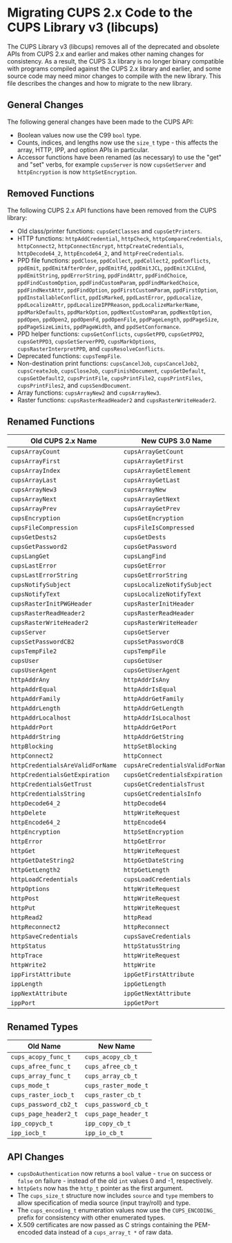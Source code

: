 Migrating CUPS 2.x Code to the CUPS Library v3 (libcups)
========================================================

The CUPS Library v3 (libcups) removes all of the deprecated and obsolete APIs
from CUPS 2.x and earlier and makes other naming changes for consistency.  As a
result, the CUPS 3.x library is no longer binary compatible with programs
compiled against the CUPS 2.x library and earlier, and some source code may need
minor changes to compile with the new library.  This file describes the changes
and how to migrate to the new library.


General Changes
---------------

The following general changes have been made to the CUPS API:

- Boolean values now use the C99 `bool` type.
- Counts, indices, and lengths now use the `size_t` type - this affects the
  array, HTTP, IPP, and option APIs in particular.
- Accessor functions have been renamed (as necessary) to use the "get" and "set"
  verbs, for example `cupsServer` is now `cupsGetServer` and `httpEncryption` is
  now `httpSetEncryption`.


Removed Functions
-----------------

The following CUPS 2.x API functions have been removed from the CUPS library:

- Old class/printer functions: `cupsGetClasses` and `cupsGetPrinters`.
- HTTP functions: `httpAddCredential`, `httpCheck`, `httpCompareCredentials`,
  `httpConnect2`, `httpConnectEncrypt`, `httpCreateCredentials`,
  `httpDecode64_2`, `httpEncode64_2`, and `httpFreeCredentials`.
- PPD file functions: `ppdClose`, `ppdCollect`, `ppdCollect2`, `ppdConflicts`,
  `ppdEmit`, `ppdEmitAfterOrder`, `ppdEmitFd`, `ppdEmitJCL`, `ppdEmitJCLEnd`,
  `ppdEmitString`, `ppdErrorString`, `ppdFindAttr`, `ppdFindChoice`,
  `ppdFindCustomOption`, `ppdFindCustomParam`, `ppdFindMarkedChoice`,
  `ppdFindNextAttr`, `ppdFindOption`, `ppdFirstCustomParam`, `ppdFirstOption`,
  `ppdInstallableConflict`, `ppdIsMarked`, `ppdLastError`, `ppdLocalize`,
  `ppdLocalizeAttr`, `ppdLocalizeIPPReason`, `ppdLocalizeMarkerName`,
  `ppdMarkDefaults`, `ppdMarkOption`, `ppdNextCustomParam`, `ppdNextOption`,
  `ppdOpen`, `ppdOpen2`, `ppdOpenFd`, `ppdOpenFile`, `ppdPageLength`,
  `ppdPageSize`, `ppdPageSizeLimits`, `ppdPageWidth`, and `ppdSetConformance`.
- PPD helper functions: `cupsGetConflicts`, `cupsGetPPD`, `cupsGetPPD2`,
  `cupsGetPPD3`, `cupsGetServerPPD`, `cupsMarkOptions`,
  `cupsRasterInterpretPPD`, and `cupsResolveConflicts`.
- Deprecated functions: `cupsTempFile`.
- Non-destination print functions: `cupsCancelJob`, `cupsCancelJob2`,
  `cupsCreateJob`, `cupsCloseJob`, `cupsFinishDocument`, `cupsGetDefault`,
  `cupsGetDefault2`, `cupsPrintFile`, `cupsPrintFile2`, `cupsPrintFiles`,
  `cupsPrintFiles2`, and `cupsSendDocument`.
- Array functions: `cupsArrayNew2` and `cupsArrayNew3`.
- Raster functions: `cupsRasterReadHeader2` and `cupsRasterWriteHeader2`.


Renamed Functions
-----------------

| Old CUPS 2.x Name                | New CUPS 3.0 Name                |
|----------------------------------|----------------------------------|
| `cupsArrayCount`                 | `cupsArrayGetCount`              |
| `cupsArrayFirst`                 | `cupsArrayGetFirst`              |
| `cupsArrayIndex`                 | `cupsArrayGetElement`            |
| `cupsArrayLast`                  | `cupsArrayGetLast`               |
| `cupsArrayNew3`                  | `cupsArrayNew`                   |
| `cupsArrayNext`                  | `cupsArrayGetNext`               |
| `cupsArrayPrev`                  | `cupsArrayGetPrev`               |
| `cupsEncryption`                 | `cupsGetEncryption`              |
| `cupsFileCompression`            | `cupsFileIsCompressed`           |
| `cupsGetDests2`                  | `cupsGetDests`                   |
| `cupsGetPassword2`               | `cupsGetPassword`                |
| `cupsLangGet`                    | `cupsLangFind`                   |
| `cupsLastError`                  | `cupsGetError`                   |
| `cupsLastErrorString`            | `cupsGetErrorString`             |
| `cupsNotifySubject`              | `cupsLocalizeNotifySubject`      |
| `cupsNotifyText`                 | `cupsLocalizeNotifyText`         |
| `cupsRasterInitPWGHeader`        | `cupsRasterInitHeader`           |
| `cupsRasterReadHeader2`          | `cupsRasterReadHeader`           |
| `cupsRasterWriteHeader2`         | `cupsRasterWriteHeader`          |
| `cupsServer`                     | `cupsGetServer`                  |
| `cupsSetPasswordCB2`             | `cupsSetPasswordCB`              |
| `cupsTempFile2`                  | `cupsTempFile`                   |
| `cupsUser`                       | `cupsGetUser`                    |
| `cupsUserAgent`                  | `cupsGetUserAgent`               |
| `httpAddrAny`                    | `httpAddrIsAny`                  |
| `httpAddrEqual`                  | `httpAddrIsEqual`                |
| `httpAddrFamily`                 | `httpAddrGetFamily`              |
| `httpAddrLength`                 | `httpAddrGetLength`              |
| `httpAddrLocalhost`              | `httpAddrIsLocalhost`            |
| `httpAddrPort`                   | `httpAddrGetPort`                |
| `httpAddrString`                 | `httpAddrGetString`              |
| `httpBlocking`                   | `httpSetBlocking`                |
| `httpConnect2`                   | `httpConnect`                    |
| `httpCredentialsAreValidForName` | `cupsAreCredentialsValidForName` |
| `httpCredentialsGetExpiration`   | `cupsGetCredentialsExpiration`   |
| `httpCredentialsGetTrust`        | `cupsGetCredentialsTrust`        |
| `httpCredentialsString`          | `cupsGetCredentialsInfo`         |
| `httpDecode64_2`                 | `httpDecode64`                   |
| `httpDelete`                     | `httpWriteRequest`               |
| `httpEncode64_2`                 | `httpEncode64`                   |
| `httpEncryption`                 | `httpSetEncryption`              |
| `httpError`                      | `httpGetError`                   |
| `httpGet`                        | `httpWriteRequest`               |
| `httpGetDateString2`             | `httpGetDateString`              |
| `httpGetLength2`                 | `httpGetLength`                  |
| `httpLoadCredentials`            | `cupsLoadCredentials`            |
| `httpOptions`                    | `httpWriteRequest`               |
| `httpPost`                       | `httpWriteRequest`               |
| `httpPut`                        | `httpWriteRequest`               |
| `httpRead2`                      | `httpRead`                       |
| `httpReconnect2`                 | `httpReconnect`                  |
| `httpSaveCredentials`            | `cupsSaveCredentials`            |
| `httpStatus`                     | `httpStatusString`               |
| `httpTrace`                      | `httpWriteRequest`               |
| `httpWrite2`                     | `httpWrite`                      |
| `ippFirstAttribute`              | `ippGetFirstAttribute`           |
| `ippLength`                      | `ippGetLength`                   |
| `ippNextAttribute`               | `ippGetNextAttribute`            |
| `ippPort`                        | `ippGetPort`                     |


Renamed Types
-------------

| Old Name              | New Name             |
|-----------------------|----------------------|
| `cups_acopy_func_t`   | `cups_acopy_cb_t`    |
| `cups_afree_func_t`   | `cups_afree_cb_t`    |
| `cups_array_func_t`   | `cups_array_cb_t`    |
| `cups_mode_t`         | `cups_raster_mode_t` |
| `cups_raster_iocb_t`  | `cups_raster_cb_t`   |
| `cups_password_cb2_t` | `cups_password_cb_t` |
| `cups_page_header2_t` | `cups_page_header_t` |
| `ipp_copycb_t`        | `ipp_copy_cb_t`      |
| `ipp_iocb_t`          | `ipp_io_cb_t`        |


API Changes
-----------

- `cupsDoAuthentication` now returns a `bool` value - `true` on success or
  `false` on failure - instead of the old `int` values 0 and -1, respectively.
- `httpGets` now has the `http_t` pointer as the first argument.
- The `cups_size_t` structure now includes `source` and `type` members to allow
  specification of media source (input tray/roll) and type.
- The `cups_encoding_t` enumeration values now use the `CUPS_ENCODING_` prefix
  for consistency with other enumerated types.
- X.509 certificates are now passed as C strings containing the PEM-encoded
  data instead of a `cups_array_t *` of raw data.
